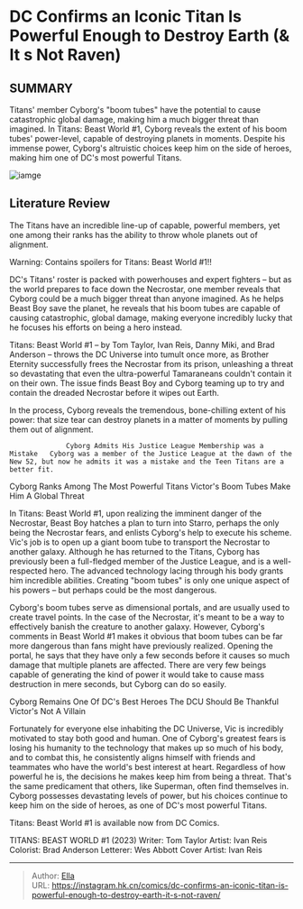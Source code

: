 # DC Confirms an Iconic Titan Is Powerful Enough to Destroy Earth (&amp; It s Not Raven)


## SUMMARY 



  Titans&#39; member Cyborg&#39;s &#34;boom tubes&#34; have the potential to cause catastrophic global damage, making him a much bigger threat than imagined.   In Titans: Beast World #1, Cyborg reveals the extent of his boom tubes&#39; power-level, capable of destroying planets in moments.   Despite his immense power, Cyborg&#39;s altruistic choices keep him on the side of heroes, making him one of DC&#39;s most powerful Titans.  

![iamge](https://static1.srcdn.com/wordpress/wp-content/uploads/2023/11/titans-beast-world-dc.jpg)

## Literature Review

The Titans have an incredible line-up of capable, powerful members, yet one among their ranks has the ability to throw whole planets out of alignment.




Warning: Contains spoilers for Titans: Beast World #1!!




DC&#39;s Titans&#39; roster is packed with powerhouses and expert fighters – but as the world prepares to face down the Necrostar, one member reveals that Cyborg could be a much bigger threat than anyone imagined. As he helps Beast Boy save the planet, he reveals that his boom tubes are capable of causing catastrophic, global damage, making everyone incredibly lucky that he focuses his efforts on being a hero instead.

Titans: Beast World #1 – by Tom Taylor, Ivan Reis, Danny Miki, and Brad Anderson – throws the DC Universe into tumult once more, as Brother Eternity successfully frees the Necrostar from its prison, unleashing a threat so devastating that even the ultra-powerful Tamaraneans couldn&#39;t contain it on their own. The issue finds Beast Boy and Cyborg teaming up to try and contain the dreaded Necrostar before it wipes out Earth.

          




In the process, Cyborg reveals the tremendous, bone-chilling extent of his power: that size tear can destroy planets in a matter of moments by pulling them out of alignment.

                  Cyborg Admits His Justice League Membership was a Mistake   Cyborg was a member of the Justice League at the dawn of the New 52, but now he admits it was a mistake and the Teen Titans are a better fit.   


 Cyborg Ranks Among The Most Powerful Titans 
Victor&#39;s Boom Tubes Make Him A Global Threat
          

In Titans: Beast World #1, upon realizing the imminent danger of the Necrostar, Beast Boy hatches a plan to turn into Starro, perhaps the only being the Necrostar fears, and enlists Cyborg&#39;s help to execute his scheme. Vic&#39;s job is to open up a giant boom tube to transport the Necrostar to another galaxy. Although he has returned to the Titans, Cyborg has previously been a full-fledged member of the Justice League, and is a well-respected hero. The advanced technology lacing through his body grants him incredible abilities. Creating &#34;boom tubes&#34; is only one unique aspect of his powers – but perhaps could be the most dangerous.




Cyborg&#39;s boom tubes serve as dimensional portals, and are usually used to create travel points. In the case of the Necrostar, it&#39;s meant to be a way to effectively banish the creature to another galaxy. However, Cyborg&#39;s comments in Beast World #1 makes it obvious that boom tubes can be far more dangerous than fans might have previously realized. Opening the portal, he says that they have only a few seconds before it causes so much damage that multiple planets are affected. There are very few beings capable of generating the kind of power it would take to cause mass destruction in mere seconds, but Cyborg can do so easily.



 Cyborg Remains One Of DC&#39;s Best Heroes 
The DCU Should Be Thankful Victor&#39;s Not A Villain
          

Fortunately for everyone else inhabiting the DC Universe, Vic is incredibly motivated to stay both good and human. One of Cyborg&#39;s greatest fears is losing his humanity to the technology that makes up so much of his body, and to combat this, he consistently aligns himself with friends and teammates who have the world&#39;s best interest at heart. Regardless of how powerful he is, the decisions he makes keep him from being a threat. That&#39;s the same predicament that others, like Superman, often find themselves in. Cyborg possesses devastating levels of power, but his choices continue to keep him on the side of heroes, as one of DC&#39;s most powerful Titans.




Titans: Beast World #1 is available now from DC Comics.

 TITANS: BEAST WORLD #1 (2023)                  Writer: Tom Taylor   Artist: Ivan Reis   Colorist: Brad Anderson   Letterer: Wes Abbott   Cover Artist: Ivan Reis      




---

> Author: [Ella](https://instagram.hk.cn/)  
> URL: https://instagram.hk.cn/comics/dc-confirms-an-iconic-titan-is-powerful-enough-to-destroy-earth-it-s-not-raven/  

